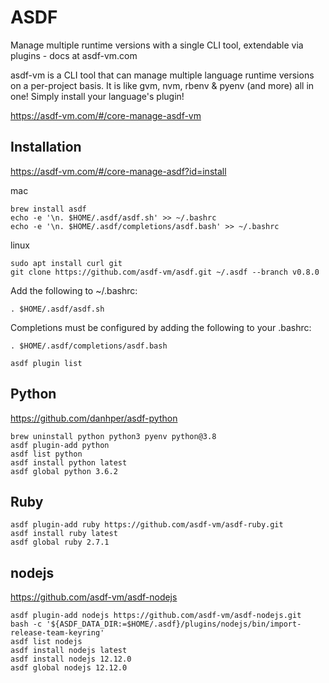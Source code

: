 # ASDF

Manage multiple runtime versions with a single CLI tool, extendable via plugins - docs at asdf-vm.com

asdf-vm is a CLI tool that can manage multiple language runtime versions on a per-project basis. It is like gvm, nvm, rbenv & pyenv (and more) all in one! Simply install your language's plugin!

https://asdf-vm.com/#/core-manage-asdf-vm

## Installation

https://asdf-vm.com/#/core-manage-asdf?id=install

mac

```
brew install asdf
echo -e '\n. $HOME/.asdf/asdf.sh' >> ~/.bashrc
echo -e '\n. $HOME/.asdf/completions/asdf.bash' >> ~/.bashrc
```

linux

```
sudo apt install curl git
git clone https://github.com/asdf-vm/asdf.git ~/.asdf --branch v0.8.0
```

Add the following to ~/.bashrc:

```
. $HOME/.asdf/asdf.sh
```

Completions must be configured by adding the following to your .bashrc:

```
. $HOME/.asdf/completions/asdf.bash
```

```
asdf plugin list
```

## Python

https://github.com/danhper/asdf-python

```
brew uninstall python python3 pyenv python@3.8
asdf plugin-add python
asdf list python
asdf install python latest
asdf global python 3.6.2
```

## Ruby

```
asdf plugin-add ruby https://github.com/asdf-vm/asdf-ruby.git
asdf install ruby latest
asdf global ruby 2.7.1
```

## nodejs

https://github.com/asdf-vm/asdf-nodejs

```
asdf plugin-add nodejs https://github.com/asdf-vm/asdf-nodejs.git
bash -c '${ASDF_DATA_DIR:=$HOME/.asdf}/plugins/nodejs/bin/import-release-team-keyring'
asdf list nodejs
asdf install nodejs latest
asdf install nodejs 12.12.0
asdf global nodejs 12.12.0
```
